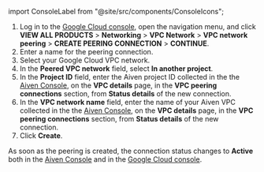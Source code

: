 import ConsoleLabel from "@site/src/components/ConsoleIcons";

1. Log in to the [Google Cloud console](https://console.cloud.google.com/), open the
   navigation menu, and click **VIEW ALL PRODUCTS** > **Networking** > **VPC Network** >
   **VPC network peering** > **CREATE PEERING CONNECTION** > **CONTINUE**.
1. Enter a name for the peering connection.
1. Select your Google Cloud VPC network.
1. In the **Peered VPC network** field, select **In another project**.
1. In the **Project ID** field, enter the Aiven project ID collected in the the
   [Aiven Console](https://console.aiven.io), on the **VPC details** page, in the **VPC
   peering connections** section, from **Status details** of the new connection.
1. In the **VPC network name** field, enter the name of your Aiven VPC collected in the the
   [Aiven Console](https://console.aiven.io), on the **VPC details** page, in the **VPC
   peering connections** section, from **Status details** of the new connection.
1. Click **Create**.

As soon as the peering is created, the connection status changes to **Active** both
in the [Aiven Console](https://console.aiven.io) and in the
[Google Cloud console](https://console.cloud.google.com/).
